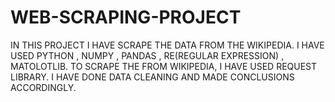# WEB-SCRAPING-PROJECT
IN THIS PROJECT I HAVE SCRAPE THE DATA FROM THE WIKIPEDIA. I HAVE USED PYTHON , NUMPY , PANDAS , RE(REGULAR EXPRESSION) , MATOLOTLIB.
TO SCRAPE THE FROM WIKIPEDIA, I HAVE USED REQUEST LIBRARY.
I HAVE DONE DATA CLEANING AND MADE CONCLUSIONS ACCORDINGLY.
 
